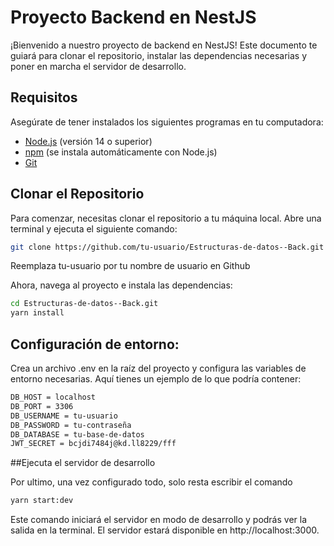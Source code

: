 # Proyecto Backend en NestJS

¡Bienvenido a nuestro proyecto de backend en NestJS! Este documento te guiará para clonar el repositorio, instalar las dependencias necesarias y poner en marcha el servidor de desarrollo.

## Requisitos

Asegúrate de tener instalados los siguientes programas en tu computadora:

- [Node.js](https://nodejs.org/) (versión 14 o superior)
- [npm](https://www.npmjs.com/) (se instala automáticamente con Node.js)
- [Git](https://git-scm.com/)

## Clonar el Repositorio

Para comenzar, necesitas clonar el repositorio a tu máquina local. Abre una terminal y ejecuta el siguiente comando:

```bash
git clone https://github.com/tu-usuario/Estructuras-de-datos--Back.git
```
Reemplaza tu-usuario por tu nombre de usuario en Github

Ahora, navega al proyecto e instala las dependencias:

```bash
cd Estructuras-de-datos--Back.git
yarn install
```
## Configuración de entorno:
Crea un archivo .env en la raíz del proyecto y configura las variables de entorno necesarias. Aquí tienes un ejemplo de lo que podría contener:
```bash
DB_HOST = localhost
DB_PORT = 3306
DB_USERNAME = tu-usuario
DB_PASSWORD = tu-contraseña
DB_DATABASE = tu-base-de-datos
JWT_SECRET = bcjdi7484j@kd.ll8229/fff
```

##Ejecuta el servidor de desarrollo

Por ultimo, una vez configurado todo, solo resta escribir el comando
```bash
yarn start:dev
```
Este comando iniciará el servidor en modo de desarrollo y podrás ver la salida en la terminal. El servidor estará disponible en http://localhost:3000.
